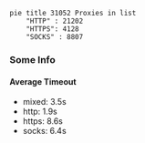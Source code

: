 
```mermaid
pie title 31052 Proxies in list
    "HTTP" : 21202
    "HTTPS": 4128
    "SOCKS" : 8807
```

### Some Info
#### Average Timeout

- mixed: 3.5s
- http: 1.9s
- https: 8.6s
- socks: 6.4s